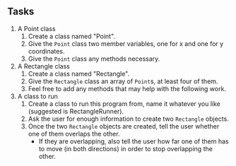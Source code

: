 ## Tasks

1. A Point class
    1. Create a class named "Point".
    2. Give the `Point` class two member variables, one for x and one for y
       coordinates.
    3. Give the `Point` class any methods necessary.
2. A Rectangle class
    1. Create a class named "Rectangle".
    2. Give the `Rectangle` class an array of `Point`s, at least four of them.
    3. Feel free to add any methods that may help with the following work.
3. A class to run
    1. Create a class to run this program from, name it whatever you like
       (suggested is RectangleRunner).
    2. Ask the user for enough information to create two `Rectangle` objects.
    3. Once the two `Rectangle` objects are created, tell the user whether
       one of them overlaps the other.
        - If they are overlapping, also tell the user how far one of them has to
          move (in both directions) in order to stop overlapping the other.
